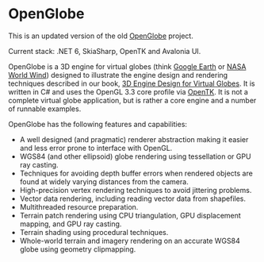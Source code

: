 OpenGlobe
=========
This is an updated version of the old [OpenGlobe](https://github.com/virtualglobebook/OpenGlobe) project.

Current stack: .NET 6, SkiaSharp, OpenTK and Avalonia UI.


OpenGlobe is a 3D engine for virtual globes (think [Google Earth](http://earth.google.com) or [NASA World Wind](http://worldwind.arc.nasa.gov)) designed to illustrate the engine design and rendering techniques described in our book, [3D Engine Design for Virtual Globes](http://www.virtualglobebook.com).  It is written in C# and uses the OpenGL 3.3 core profile via [OpenTK](http://www.opentk.com).  It is not a complete virtual globe application, but is rather a core engine and a number of runnable examples.

OpenGlobe has the following features and capabilities:

- A well designed (and pragmatic) renderer abstraction making it easier and less error prone to interface with OpenGL.
- WGS84 (and other ellipsoid) globe rendering using tessellation or GPU ray casting.
- Techniques for avoiding depth buffer errors when rendered objects are found at widely varying distances from the camera.
- High-precision vertex rendering techniques to avoid jittering problems.
- Vector data rendering, including reading vector data from shapefiles.
- Multithreaded resource preparation.
- Terrain patch rendering using CPU triangulation, GPU displacement mapping, and GPU ray casting.
- Terrain shading using procedural techniques.
- Whole-world terrain and imagery rendering on an accurate WGS84 globe using geometry clipmapping.


